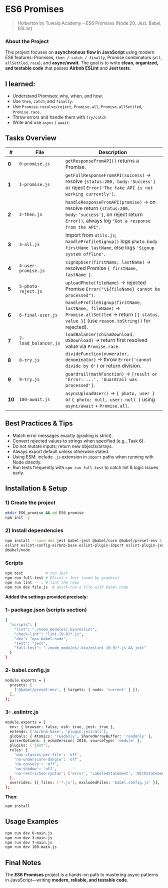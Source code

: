 # ES6 Promises
> Holberton by Tuwaiq Academy – ES6 Promises (Node 20, Jest, Babel, ESLint)

### About the Project
This project focuses on **asynchronous flow in JavaScript** using modern ES6 features:
Promises, `then / catch / finally`, Promise combinators (`all`, `allSettled`, `race`), and **async/await**.
The goal is to write **clean, organized, and testable code** that passes **Airbnb ESLint** and **Jest tests**.

## I learned:
- Understand Promises: why, when, and how.
- Use `then`, `catch`, and `finally`.
- Use `Promise.resolve/reject`, `Promise.all`, `Promise.allSettled`, `Promise.race`.
- Throw errors and handle them with `try/catch`
- Write and use `async` / `await`.

## Tasks Overview
| #       | File                 | Description                                                                                                                                                  |
| ------- | -------------------- | ------------------------------------------------------------------------------------------------------------------------------------------------------------ |
| **0**   | `0-promise.js`       | `getResponseFromAPI()` returns a Promise.                                                                                                                    |
| **1**   | `1-promise.js`       | `getFullResponseFromAPI(success)` → resolve `{status:200, body:'Success'}` or reject `Error('The fake API is not working currently')`.                       |
| **2**   | `2-then.js`          | `handleResponseFromAPI(promise)` → on resolve return `{status:200, body:'success'}`, on reject return `Error()`, always log `"Got a response from the API"`. |
| **3**   | `3-all.js`           | Import from `utils.js`; `handleProfileSignup()` logs `photo.body firstName lastName`, else logs `'Signup system offline'`.                                   |
| **4**   | `4-user-promise.js`  | `signUpUser(firstName, lastName)` → resolved Promise `{ firstName, lastName }`.                                                                              |
| **5**   | `5-photo-reject.js`  | `uploadPhoto(fileName)` → rejected Promise `Error("\${fileName} cannot be processed")`.                                                                      |
| **6**   | `6-final-user.js`    | `handleProfileSignup(firstName, lastName, fileName)` → `Promise.allSettled` → return `[{ status, value }]` (use `reason.toString()` for rejected).           |
| **7**   | `7-load_balancer.js` | `loadBalancer(chinaDownload, USDownload)` → return first resolved value via `Promise.race`.                                                                  |
| **8**   | `8-try.js`           | `divideFunction(numerator, denominator)` → throw `Error('cannot divide by 0')` or return division.                                                           |
| **9**   | `9-try.js`           | `guardrail(mathFunction)` → `[result or 'Error: ...', 'Guardrail was processed']`.                                                                           |
| **10** | `100-await.js`       | `asyncUploadUser()` → `{ photo, user }` or `{ photo: null, user: null }` using `async/await` + `Promise.all`.                                                |

## Best Practices & Tips
- Match error messages exactly (grading is strict).
- Convert rejected values to strings when specified (e.g., Task 6).
- Do not mutate inputs; return new objects/arrays.
- Always export default unless otherwise stated.
- Using ESM: include `.js` extension in `import` paths when running with Node directly.
- Run tests frequently with `npm run full-test` to catch lint & logic issues early.

## Installation & Setup
### 1) Create the project
```bash
mkdir ES6_promise && cd ES6_promise
npm init -y
```
### 2) Install dependencies
```bash
npm install --save-dev jest babel-jest @babel/core @babel/preset-env \
eslint eslint-config-airbnb-base eslint-plugin-import eslint-plugin-jest \
@babel/node
```
### Scripts
```bash
npm test          # run Jest
npm run full-test # ESLint + Jest (used by graders)
npm run lint -- . # lint the repo
npm run dev file.js  # quick-run a file with babel-node
```

**Added the settings provided precisely:**
### 1- package.json (scripts section)
```bash
{
  "scripts": {
    "lint": "./node_modules/.bin/eslint",
    "check-lint": "lint [0-9]*.js",
    "dev": "npx babel-node",
    "test": "jest",
    "full-test": "./node_modules/.bin/eslint [0-9]*.js && jest"
  }
}
```
### 2- babel.config.js
```bash
module.exports = {
  presets: [
    ['@babel/preset-env', { targets: { node: 'current' } }],
  ],
};
```
### 3- .eslintrc.js
```bash
module.exports = {
  env: { browser: false, es6: true, jest: true },
  extends: ['airbnb-base', 'plugin:jest/all'],
  globals: { Atomics: 'readonly', SharedArrayBuffer: 'readonly' },
  parserOptions: { ecmaVersion: 2018, sourceType: 'module' },
  plugins: ['jest'],
  rules: {
    'max-classes-per-file': 'off',
    'no-underscore-dangle': 'off',
    'no-console': 'off',
    'no-shadow': 'off',
    'no-restricted-syntax': ['error', 'LabeledStatement', 'WithStatement'],
  },
  overrides: [{ files: ['*.js'], excludedFiles: 'babel.config.js' }],
};
```

**Then:**
```bash
npm install
```
## Usage Examples
```bash
npm run dev 0-main.js
npm run dev 3-main.js
npm run dev 7-main.js
npm run dev 100-main.js
```

## Final Notes

The **ES6 Promises** project is a hands-on path to mastering async patterns in JavaScript—writing **modern, reliable, and testable code**.

